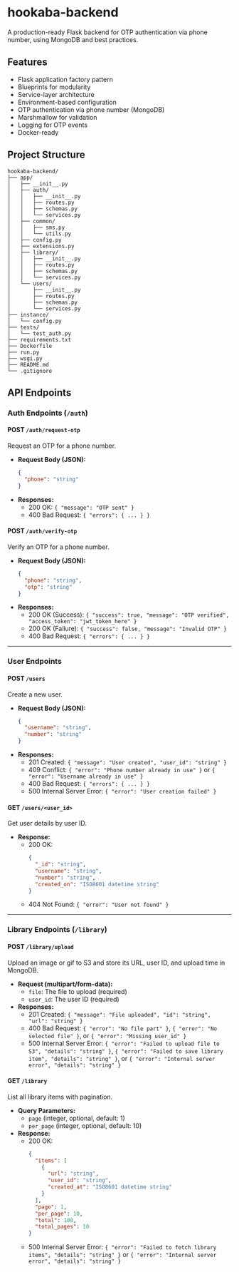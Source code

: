 # hookaba-backend

A production-ready Flask backend for OTP authentication via phone number, using MongoDB and best practices.

## Features
- Flask application factory pattern
- Blueprints for modularity
- Service-layer architecture
- Environment-based configuration
- OTP authentication via phone number (MongoDB)
- Marshmallow for validation
- Logging for OTP events
- Docker-ready

## Project Structure

```
hookaba-backend/
├── app/
│   ├── __init__.py
│   ├── auth/
│   │   ├── __init__.py
│   │   ├── routes.py
│   │   ├── schemas.py
│   │   └── services.py
│   ├── common/
│   │   ├── sms.py
│   │   └── utils.py
│   ├── config.py
│   ├── extensions.py
│   ├── library/
│   │   ├── __init__.py
│   │   ├── routes.py
│   │   ├── schemas.py
│   │   └── services.py
│   └── users/
│       ├── __init__.py
│       ├── routes.py
│       ├── schemas.py
│       └── services.py
├── instance/
│   └── config.py
├── tests/
│   └── test_auth.py
├── requirements.txt
├── Dockerfile
├── run.py
├── wsgi.py
├── README.md
└── .gitignore
```

## API Endpoints

### Auth Endpoints (`/auth`)

#### POST `/auth/request-otp`
Request an OTP for a phone number.

- **Request Body (JSON):**
  ```json
  {
    "phone": "string"
  }
  ```
- **Responses:**
  - 200 OK: `{ "message": "OTP sent" }`
  - 400 Bad Request: `{ "errors": { ... } }`

#### POST `/auth/verify-otp`
Verify an OTP for a phone number.

- **Request Body (JSON):**
  ```json
  {
    "phone": "string",
    "otp": "string"
  }
  ```
- **Responses:**
  - 200 OK (Success): `{ "success": true, "message": "OTP verified", "access_token": "jwt_token_here" }`
  - 200 OK (Failure): `{ "success": false, "message": "Invalid OTP" }`
  - 400 Bad Request: `{ "errors": { ... } }`

---

### User Endpoints

#### POST `/users`
Create a new user.

- **Request Body (JSON):**
  ```json
  {
    "username": "string",
    "number": "string"
  }
  ```
- **Responses:**
  - 201 Created: `{ "message": "User created", "user_id": "string" }`
  - 409 Conflict: `{ "error": "Phone number already in use" }` or `{ "error": "Username already in use" }`
  - 400 Bad Request: `{ "errors": { ... } }`
  - 500 Internal Server Error: `{ "error": "User creation failed" }`

#### GET `/users/<user_id>`
Get user details by user ID.

- **Response:**
  - 200 OK:
    ```json
    {
      "_id": "string",
      "username": "string",
      "number": "string",
      "created_on": "ISO8601 datetime string"
    }
    ```
  - 404 Not Found: `{ "error": "User not found" }`

---

### Library Endpoints (`/library`)

#### POST `/library/upload`
Upload an image or gif to S3 and store its URL, user ID, and upload time in MongoDB.

- **Request (multipart/form-data):**
  - `file`: The file to upload (required)
  - `user_id`: The user ID (required)
- **Responses:**
  - 201 Created: `{ "message": "File uploaded", "id": "string", "url": "string" }`
  - 400 Bad Request: `{ "error": "No file part" }`, `{ "error": "No selected file" }`, or `{ "error": "Missing user_id" }`
  - 500 Internal Server Error: `{ "error": "Failed to upload file to S3", "details": "string" }`, `{ "error": "Failed to save library item", "details": "string" }`, or `{ "error": "Internal server error", "details": "string" }`

#### GET `/library`
List all library items with pagination.

- **Query Parameters:**
  - `page` (integer, optional, default: 1)
  - `per_page` (integer, optional, default: 10)
- **Response:**
  - 200 OK:
    ```json
    {
      "items": [
        {
          "url": "string",
          "user_id": "string",
          "created_at": "ISO8601 datetime string"
        }
      ],
      "page": 1,
      "per_page": 10,
      "total": 100,
      "total_pages": 10
    }
    ```
  - 500 Internal Server Error: `{ "error": "Failed to fetch library items", "details": "string" }` or `{ "error": "Internal server error", "details": "string" }`